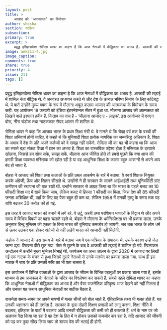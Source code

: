 ```yaml
---
layout: post
title: >
    आजाद की ‘आत्मकथा’ का विमोचन
author: shesha
section: साहित्य
subsection:
primary: true
excerpt: >
    प्रबुद्ध इतिहासवेत्ता रोमिला थापर का कहना है कि आज नेताओं में बौद्धिकता का अभाव है. आजादी की लड़ाई में शामिल नेता बौद्धिक थे. वे अनवरत अध्ययन करते थे और देश के उज्वल भविष्य निर्माण के लिए कटिबद्ध थे.
image: ank211-4.jpg
image_caption: 
comments: true
share: true
priority: 4
issue: 211
tags: []
---
```


प्रबुद्ध इतिहासवेत्ता रोमिला थापर का कहना है कि आज नेताओं में बौद्धिकता का अभाव है. आजादी की लड़ाई में शामिल नेता बौद्धिक थे. वे अनवरत अध्ययन करते थे और देश के उज्वल भविष्य निर्माण के लिए कटिबद्ध थे. ये बातें उन्होंने मुख्य वक्ता के रूप में मौलाना अबुल कलाम आजाद की आत्मकथा के विमोचन के समय कही. यह आयोजन 18 फरवरी को इंडिया इंटरनेशनल सेंटर में हुआ था. मौलाना आजाद की आत्मकथा को लिखने वाले इरफान हबीब हैं. किताब का नाम है - ‘मौलाना आजाद ए - लाइफ’. इस आयोजन में एनएन वोरा, नीरा चंडोक तथा नाटककार सैयद आलम भी शामिल थे.

रोमिला थापर ने कहा कि आजाद भारत के प्रथम शिक्षा मंत्री थे. वे मानते थे कि चैदह वर्ष तक के बच्चों की शिक्षा अनिवार्य होनी चाहिए. वे कहते थे कि बुनियादी शिक्षा प्रत्येक नागरिक का जन्मसिद्ध अधिकार है. शिक्षा के अभाव में देश के प्रति अपने कर्तव्यों को वे समझ नहीं सकेंगे. रोमिला जी का यह भी कहना था कि आज का सबसे बड़ा संकट शिक्षा में ज्ञान का अभाव है. शिक्षा का वास्तविक उद्देश्य होता है मस्तिष्क के दरवाजे खोलना, जिससे हम सोच सके, समझ सकें. मौलाना आज जीवित होते तो हमसे पूछते कि क्या आज की हमारी शिक्षा व्यवस्था मस्तिष्क को खोल रही है या वह आधुनिक शिक्षा के कारण बहुत आसानी से अपने आप बंद हो जाता है.

बोहरा ने आजाद की शिक्षा तथा कलाओं के प्रति प्रबल आकर्षण के बारे में बताया. वे स्वयं शिक्षक नियुक्त करके अंग्रेजी, फ्रेंच और सितार सीखते थे. उन्होंनों ने ही सरकार के सामने  आईआईटी तथा यूनिवर्सिटी ग्रांट कमीशन की स्थापना की बात रखी थी. उन्होंने सरकार से आग्रह किया था कि भारत के पहले बजट का 10 फीसदी शिक्षा मद में खर्च किया जाय, लेकिन बजट में हिस्सा 1 फीसदी का मिला. जिस देश की 85 फीसदी जनता अशिक्षित थी, वहाँ के लिए यह पैसा बहुत ही कम था. लेकिन 1958 में उनकी मृत्यु के समय तक यह राशि बढकर 30 करोड की हो गई.

इस तरह वे आजाद भारत को बनाने में लगे रहे. वे उर्दू, अरबी तथा परशियन भाषाओं के विद्वान थे और अपने समय में विभिन्न विषयों पर बहस चलाते रहते थे. बोहरा ने मौलाना के धर्मनिरपेक्षता पर भी प्रकाश डाला. उनके अनुसार हिन्दु मुस्लिम की एकता के बिना भारत की बुनियाद कमजोर हो जायगी. जब तक भारत के लोग धर्म से ऊपर उठकर एक होकर अंग्रेजों से नहीं लड़ेगें भारत को आजादी नहीं मिलेगी.

चंडोक ने आजाद के उस समय के बारे में बताया जब वे एक पत्रिका के संपादक थे. उसके कारण उन्हें जेल जाना पड़ा. लिखना पीछे छूट गया. जेल से छूटने के बाद वे आजादी की लड़ाई में शामिल हो गये. खिलाफत अन्दोलन में उन्होंने मुख्य भूमिका निभाई थी. कार्यक्रम का अन्त आलम के द्वारा 2020 में आजाद पर लिखी गई एक नाटक के मंचन से हुआ जिसमे दूसरे नेताओं से उनके मतभेद पर प्रकाश डाला गया. साथ ही इस  नाटक में चाय के प्रति उनकी रुचि का भी पता चलता है.

इस आयोजन में विभिन्न वक्ताओं के द्वारा आजाद के जीवन के विभिन्न पहलुओं पर प्रकाश डाला गया है, इसके माध्यम से हम अजकल के नेताओ के चरित्र का विश्लेषण कर सकते हैं. सबसे पहले रोमिला थापर का कहना कि आधुनिक नेताओं में बौद्धिकता का अभाव है और वैसा राजनैतिक परिदृश्य आज  देखने को नहीं मिलता है और उनका यह कथन आधुनिक नेताओं पर सटीक बैठता है.

राजनेता समय-समय पर अपने भाषणों में गलत चीजों को बोल जाते हैं. ऐतिहासिक तथ्य भी गलत होते हैं. यह उनकी अज्ञानता को ही दर्शाता है. सरकार के द्वारा दोहरी शिक्षण प्रणाली को लागू करना, शिक्षा नीति में बदलाव, इतिहास के पाठों में बदलाव आदि उनकी बौद्धिकता की कमी को ही बतलाते हैं. धर्म के नाम पर जो अलगाव पैदा किया जा रहा है वह देश के हित में न होकर उसको कमजोर कर रहा है. यदि आजाद की जीवनी को पढ़ कर कुछ सीख लिया जाय तो शायद देश की भलाई ही होगी.
